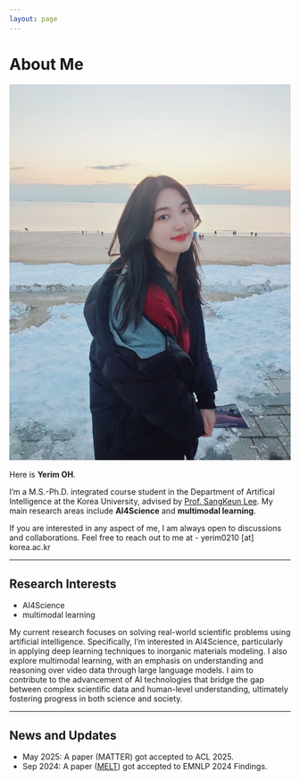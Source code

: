 ```yaml
---
layout: page
---
```


# About Me

<img src="https://github.com/yerimoh/yerimoyCV.github.io/blob/main/full_yerim.jpg" class="floatpic">

Here is **Yerim OH**.<br>

I’m a M.S.-Ph.D. integrated course student in the Department of Artifical Intelligence at the Korea University, advised by [Prof. SangKeun Lee](http://dilab.korea.ac.kr/). My main research areas include **AI4Science** and **multimodal learning**. <br>

If you are interested in any aspect of me, I am always open to discussions and collaborations. Feel free to reach out to me at - yerim0210 [at] korea.ac.kr


---

## Research Interests

- AI4Science   
- multimodal learning

My current research focuses on solving real-world scientific problems using artificial intelligence. Specifically, I’m interested in AI4Science, particularly in applying deep learning techniques to inorganic materials modeling. I also explore multimodal learning, with an emphasis on understanding and reasoning over video data through large language models. I aim to contribute to the advancement of AI technologies that bridge the gap between complex scientific data and human-level understanding, ultimately fostering progress in both science and society.

---

## News and Updates

- May 2025: A paper (MATTER) got accepted to ACL 2025.     
- Sep 2024: A paper ([MELT](https://arxiv.org/abs/2410.15126)) got accepted to EMNLP 2024 Findings.   

<br>
